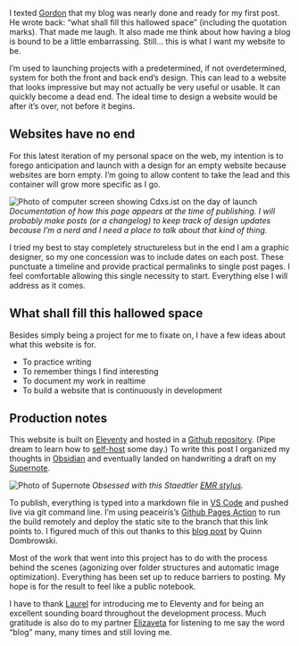 I texted [Gordon][1] that my blog was nearly done and ready for my first post. He wrote back: “what shall fill this hallowed space” (including the quotation marks). That made me laugh. It also made me think about how having a blog is bound to be a little embarrassing. Still... this is what I want my website to be.

I’m used to launching projects with a predetermined, if not overdetermined, system for both the front and back end’s design. This can lead to a website that looks impressive but may not actually be very useful or usable. It can quickly become a dead end. The ideal time to design a website would be after it’s over, not before it begins.

## Websites have no end

For this latest iteration of my personal space on the web, my intention is to forego anticipation and launch with a design for an empty website because websites are born empty. I’m going to allow content to take the lead and this container will grow more specific as I go.

![Photo of computer screen showing Cdxs.ist on the day of launch](/posts/2025-01-10/cdxs-launch-day.jpeg)
<em>Documentation of how this page appears at the time of publishing. I will probably make posts (or a changelog) to keep track of design updates because I’m a nerd and I need a place to talk about that kind of thing.</em>

I tried my best to stay completely structureless but in the end I am a graphic designer, so my one concession was to include dates on each post. These punctuate a timeline and provide practical permalinks to single post pages. I feel comfortable allowing this single necessity to start. Everything else I will address as it comes. 

## What shall fill this hallowed space

Besides simply being a project for me to fixate on, I have a few ideas about what this website is for.

- To practice writing
- To remember things I find interesting
- To document my work in realtime
- To build a website that is continuously in development

## Production notes

This website is built on [Eleventy][2] and hosted in a [Github repository][3]. (Pipe dream to learn how to [self-host][4] some day.) To write this post I organized my thoughts in [Obsidian][5] and eventually landed on handwriting a draft on my [Supernote][6].

![Photo of Supernote](/posts/2025-01-10/supernote-draft.jpeg)
<em>Obsessed with this Staedtler [EMR stylus][7].</em>

To publish, everything is typed into a markdown file in [VS Code][8] and pushed live via git command line. I’m using peaceiris’s [Github Pages Action][9] to run the build remotely and deploy the static site to the branch that this link points to. I figured much of this out thanks to this [blog post][10] by Quinn Dombrowski. 

Most of the work that went into this project has to do with the process behind the scenes (agonizing over folder structures and automatic image optimization). Everything has been set up to reduce barriers to posting. My hope is for the result to feel like a public notebook.

I have to thank [Laurel][11] for introducing me to Eleventy and for being an excellent sounding board throughout the development process. Much gratitude is also do to my partner [Elizaveta][12] for listening to me say the word “blog” many, many times and still loving me.

[1]: http://instagram.com/gordons_implicit_dogma
[2]: https://www.11ty.dev
[3]: https://github.com/cdx5/cdx5.github.io
[4]: https://www.reddit.com/r/selfhosted
[5]: https://obsidian.md
[6]: https://supernote.com
[7]: https://www.staedtler.com/us/en/discover/noris-digital
[8]: https://code.visualstudio.com
[9]: https://github.com/peaceiris/actions-gh-pages
[10]: https://quinndombrowski.com/blog/2022/05/07/hosting-eleventy-on-github-pages
[11]: https://laurelschwulst.com
[12]: https://www.elizaveta.biz